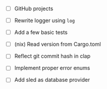 - [ ] GitHub projects

- [ ] Rewrite logger using `log`
- [ ] Add a few basic tests
- [ ] (nix) Read version from Cargo.toml
- [ ] Reflect git commit hash in clap
- [ ] Implement proper error enums
- [ ] Add sled as database provider

